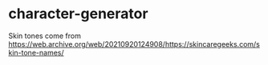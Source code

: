 # character-generator

Skin tones come from https://web.archive.org/web/20210920124908/https://skincaregeeks.com/skin-tone-names/

